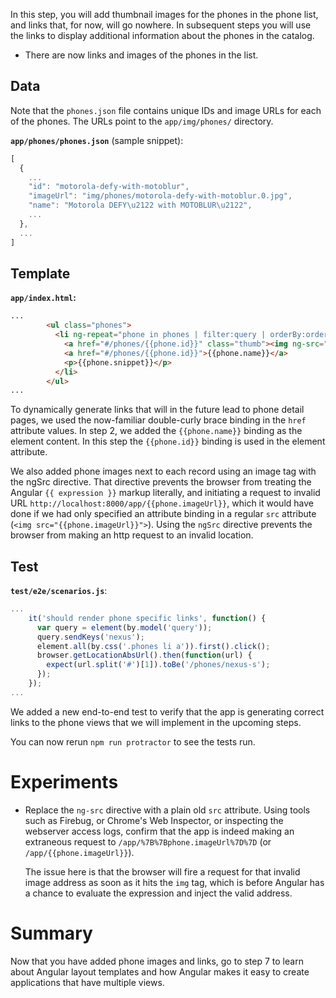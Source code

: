 


In this step, you will add thumbnail images for the phones in the phone list, and links that, for
now, will go nowhere. In subsequent steps you will use the links to display additional information
about the phones in the catalog.

* There are now links and images of the phones in the list.


## Data

Note that the `phones.json` file contains unique IDs and image URLs for each of the phones. The
URLs point to the `app/img/phones/` directory.

__`app/phones/phones.json`__ (sample snippet):


```js
[
  {
    ...
    "id": "motorola-defy-with-motoblur",
    "imageUrl": "img/phones/motorola-defy-with-motoblur.0.jpg",
    "name": "Motorola DEFY\u2122 with MOTOBLUR\u2122",
    ...
  },
  ...
]
```


## Template

__`app/index.html`:__


```html
...
        <ul class="phones">
          <li ng-repeat="phone in phones | filter:query | orderBy:orderProp" class="thumbnail">
            <a href="#/phones/{{phone.id}}" class="thumb"><img ng-src="{{phone.imageUrl}}"></a>
            <a href="#/phones/{{phone.id}}">{{phone.name}}</a>
            <p>{{phone.snippet}}</p>
          </li>
        </ul>
...
```

To dynamically generate links that will in the future lead to phone detail pages, we used the
now-familiar double-curly brace binding in the `href` attribute values. In step 2, we added the
`{{phone.name}}` binding as the element content. In this step the `{{phone.id}}` binding is used in
the element attribute.

We also added phone images next to each record using an image tag with the ngSrc directive. That directive prevents the
browser from treating the Angular `{{ expression }}` markup literally, and initiating a request to
invalid URL `http://localhost:8000/app/{{phone.imageUrl}}`, which it would have done if we had only
specified an attribute binding in a regular `src` attribute (`<img src="{{phone.imageUrl}}">`).
Using the `ngSrc` directive prevents the browser from making an http request to an invalid location.


## Test

__`test/e2e/scenarios.js`__:


```js
...
    it('should render phone specific links', function() {
      var query = element(by.model('query'));
      query.sendKeys('nexus');
      element.all(by.css('.phones li a')).first().click();
      browser.getLocationAbsUrl().then(function(url) {
        expect(url.split('#')[1]).toBe('/phones/nexus-s');
      });
    });
...
```

We added a new end-to-end test to verify that the app is generating correct links to the phone
views that we will implement in the upcoming steps.

You can now rerun `npm run protractor` to see the tests run.


# Experiments

* Replace the `ng-src` directive with a plain old `src` attribute. Using tools such as Firebug,
or Chrome's Web Inspector, or inspecting the webserver access logs, confirm that the app is indeed
making an extraneous request to `/app/%7B%7Bphone.imageUrl%7D%7D` (or
`/app/{{phone.imageUrl}}`).

  The issue here is that the browser will fire a request for that invalid image address as soon as
it hits the `img` tag, which is before Angular has a chance to evaluate the expression and inject
the valid address.


# Summary

Now that you have added phone images and links, go to step 7 to learn about Angular
layout templates and how Angular makes it easy to create applications that have multiple views.


